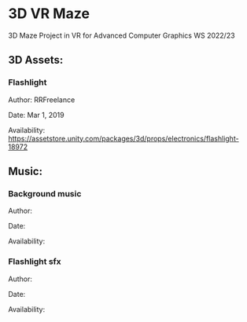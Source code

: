 <h1>3D VR Maze</h1>
3D Maze Project in VR for Advanced Computer Graphics WS 2022/23

<h2>3D Assets:</h2>

<h3>Flashlight</h3>

Author: RRFreelance

Date: Mar 1, 2019

Availability: https://assetstore.unity.com/packages/3d/props/electronics/flashlight-18972

<h2>Music:</h2>

<h3>Background music</h3>

Author: 

Date: 

Availability: 

<h3>Flashlight sfx</h3>

Author: 

Date: 

Availability: 


